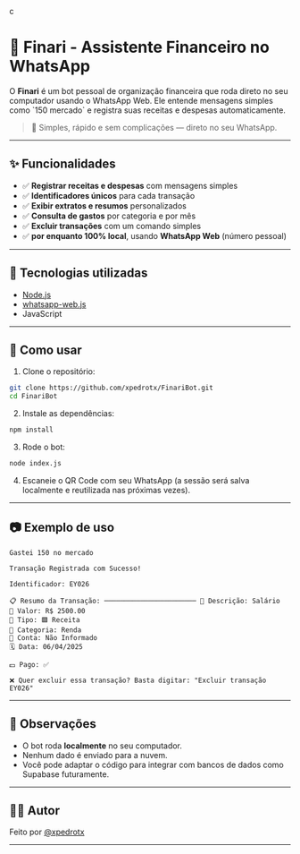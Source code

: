 c
# 🤖 Finari - Assistente Financeiro no WhatsApp

O **Finari** é um bot pessoal de organização financeira que roda direto no seu computador usando o WhatsApp Web. Ele entende mensagens simples como \`150 mercado\` e registra suas receitas e despesas automaticamente.

> 📲 Simples, rápido e sem complicações — direto no seu WhatsApp.

---

## ✨ Funcionalidades

- ✅ **Registrar receitas e despesas** com mensagens simples  
- ✅ **Identificadores únicos** para cada transação  
- ✅ **Exibir extratos e resumos** personalizados  
- ✅ **Consulta de gastos** por categoria e por mês  
- ✅ **Excluir transações** com um comando simples  
- ✅ **por enquanto 100% local**, usando **WhatsApp Web** (número pessoal)

---

## 🧰 Tecnologias utilizadas

- [Node.js](https://nodejs.org/)
- [whatsapp-web.js](https://wwebjs.dev/)
- JavaScript

---

## 🚀 Como usar

1. Clone o repositório:

```bash
git clone https://github.com/xpedrotx/FinariBot.git
cd FinariBot
```

2. Instale as dependências:

```bash
npm install
```

3. Rode o bot:

```bash
node index.js
```

4. Escaneie o QR Code com seu WhatsApp (a sessão será salva localmente e reutilizada nas próximas vezes).

---

## 📷 Exemplo de uso

```
Gastei 150 no mercado
```  

```
Transação Registrada com Sucesso!

Identificador: EY026

📋 Resumo da Transação: ─────────────────────── 🔖 Descrição: Salário
💸 Valor: R$ 2500.00
🔄 Tipo: 🟩 Receita
🔖 Categoria: Renda
🏦 Conta: Não Informado
🗓️ Data: 06/04/2025

💵 Pago: ✅

❌ Quer excluir essa transação? Basta digitar: "Excluir transação EY026"

```

---

## 📌 Observações

- O bot roda **localmente** no seu computador.
- Nenhum dado é enviado para a nuvem.
- Você pode adaptar o código para integrar com bancos de dados como Supabase futuramente.

---

## 🧑‍💻 Autor

Feito por [@xpedrotx](https://github.com/xpedrotx)

---
